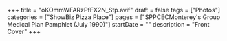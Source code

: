 +++
title = "oKOmmWFARzPfFX2N_Stp.avif"
draft = false
tags = ["Photos"]
categories = ["ShowBiz Pizza Place"]
pages = ["SPPCECMonterey's Group Medical Plan Pamphlet (July 1990)"]
startDate = ""
description = "Front Cover"
+++
